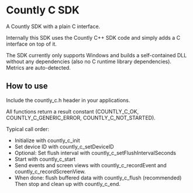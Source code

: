 # Countly C SDK

A Countly SDK with a plain C interface.

Internally this SDK uses the Countly C++ SDK code and simply adds a C interface on top of it.

The SDK currently only supports Windows and builds a self-contained DLL without any dependencies (also no C runtime library dependencies).
Metrics are auto-detected.


## How to use

Include the countly_c.h header in your applications.

All functions return a result constant (COUNTLY_C_OK, COUNTLY_C_GENERIC_ERROR, COUNTLY_C_NOT_STARTED).

Typical call order:

- Initialize with countly_c_init
- Set device ID with countly_c_setDeviceID
- Optional: Set flush interval with countly_c_setFlushIntervalSeconds
- Start with countly_c_start
- Send events and screen views with countly_c_recordEvent and countly_c_recordScreenView.
- When done: flush buffered data with countly_c_flush (recommended)
  Then stop and clean up with countly_c_end.



